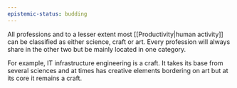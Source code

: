 ```yaml
---
epistemic-status: budding
---
```


All professions and to a lesser extent most [[Productivity|human activity]] can be classified as either science, craft or art. Every profession will always share in the other two but be mainly located in one category.

For example, IT infrastructure engineering is a craft. It takes its base from several sciences and at times has creative elements bordering on art but at its core it remains a craft.